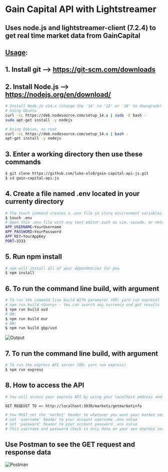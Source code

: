 #
# <b>Gain Capital API with Lightstreamer</b> 

## Uses node.js and lightstreamer-client (7.2.4) to get real time market data from GainCapital

## <u>Usage</u>:
## 1. Install git --> https://git-scm.com/downloads
## 2. Install Node.js --> https://nodejs.org/en/download/
```sh
# Install Node.js v14.x (change the '14' to '12' or '10' to downgrade)
# Using Ubuntu
curl -sL https://deb.nodesource.com/setup_14.x | sudo -E bash -
sudo apt-get install -y nodejs

# Using Debian, as root
curl -sL https://deb.nodesource.com/setup_14.x | bash -
apt-get install -y nodejs
```
## 3. Enter a working directory then use these commands
```sh
$ git clone https://github.com/luke-ols0/gain-capital-api-js.git
$ cd gain-capital-api-js
```
## 4. Create a file named .env located in your currenty directory
```sh
# The touch command creates a .env file so store environment variables
$ touch .env
# Open this .env file with any text editor such as vim, vscode, or notepad. Then paste in this text with your correct username, password, and app key from gaincapital. You can also choose any port number that is open.
APP_USERNAME=YourUsername
APP_PASSWORD=YourPassword
APP_KEY=YourAppKey
PORT=3333
```
## 5. Run npm install
```sh
# npm will install all of your dependencies for you
$ npm install
```
## 6. To run the command line build, with argument
```sh
# To run the command line build WITH parameter (OR: yarn run express)
# npm run build <Query> - You can search any currency and get results
$ npm run build usd
# OR:
$ npm run build eur
# OR: 
$ npm run build gbp/usd
```
![Output](https://i.imgur.com/5V4LCiR.png "Console Output")

## 7. To run the command line build, with argument
```sh
# To run the express API server (OR: yarn run express)
$ npm run express
```

## 8. How to access the API
```sh
# You will access your express API by using your localhost address and the PORT you set earlier in your .env file.

GET REQEUST TO => http://localhost:3030/markets/getmarketinfo

# You MUST set the 'market' header to whatever you want your market search query to be. 
# set 'username' header to your account username .env value
# set 'password' header to your account password .env value
# This username and password check is only done on your own express server, to make sure that random GET requests to your url doesnt result in API throttling
```
## Use Postman to see the GET request and response data

![Postman](https://i.imgur.com/KwYeLql.png "GET Request With Postman")
